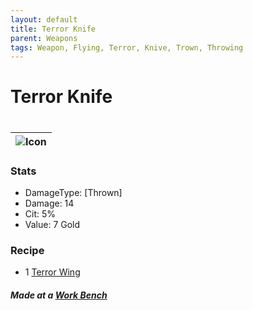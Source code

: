 ```yaml
---
layout: default
title: Terror Knife
parent: Weapons
tags: Weapon, Flying, Terror, Knive, Trown, Throwing
---
```


# Terror Knife
#
| ![Icon](https://raw.githubusercontent.com/RickLugtigheid/SupernovaMod/main/Items/Weapons/PreHardmode/TerrorKnife.png) |
| ------ |

### Stats
- DamageType: [Thrown]
- Damage: 14
- Cit: 5%
- Value: 7 Gold

### Recipe
- 1 [Terror Wing](https://ricklugtigheid.github.io/SupernovaMod/docs/items/materials/terror_wing)

##### Made at a [Work Bench](https://terraria.fandom.com/wiki/Work_Benches)
